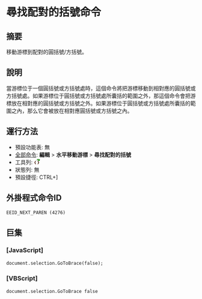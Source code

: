 # 尋找配對的括號命令

## 摘要

移動游標到配對的圓括號/方括號。

## 說明

當游標位于一個圓括號或方括號處時，這個命令將把游標移動到相對應的圓括號或方括號處。如果游標位于圓括號或方括號處所囊括的範圍之外，那這個命令會把游標放在相對應的圓括號或方括號之外。如果游標位于圓括號或方括號處所囊括的範圍之內，那么它會被放在相對應圓括號或方括號之內。

## 運行方法

- 預設功能表: 無
- [全部命令](../tools/all_commands): **編輯** \> **水平移動游標**
\> **尋找配對的括號**
- 工具列: ![](../../images/nextparen.png)
- 狀態列: 無
- 預設捷徑: CTRL+\]

## 外掛程式命令ID

```
EEID_NEXT_PAREN (4276)
```

## 巨集

### \[JavaScript\]

```
document.selection.GoToBrace(false);
```

### \[VBScript\]

```
document.selection.GoToBrace false
```
